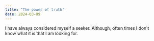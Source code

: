 ```yaml
---
title: "The power of truth"
date: 2024-03-09
---
```


I have always considered myself a seeker. Although, often times I don't know what it is that I am looking for. 